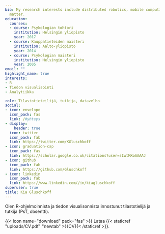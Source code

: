 ```yaml
---
bio: My research interests include distributed robotics, mobile computing and programmable
  matter.
education:
  courses:
  - course: Psykologian tohtori
    institution: Helsingin yliopisto
    year: 2017
  - course: Kauppatieteiden maisteri
    institution: Aalto-yliopisto
    year: 2014
  - course: Psykologian maisteri
    institution: Helsingin yliopisto
    year: 2005
email: ""
highlight_name: true
interests:
- R
- Tiedon visualisointi
- Analytiikka

role: Tilastotieteilijä, tutkija, datavelho
social:
- icon: envelope
  icon_pack: fas
  link: /#yhteys
- display:
    header: true
  icon: twitter
  icon_pack: fab
  link: https://twitter.com/KGluschkoff
- icon: graduation-cap
  icon_pack: fas
  link: https://scholar.google.co.uk/citations?user=sIwtMXoAAAAJ
- icon: github
  icon_pack: fab
  link: https://github.com/Gluschkoff
- icon: linkedin
  icon_pack: fab
  link: https://www.linkedin.com//in/kiagluschkoff
superuser: true
title: Kia Gluschkoff
---
```


Olen R-ohjelmoinnista ja tiedon visualisonnista innostunut tilastotielijä ja tutkija (PsT, dosentti). 

{{< icon name="download" pack="fas" >}} Lataa {{< staticref "uploads/CV.pdf" "newtab" >}}CV{{< /staticref >}}.
